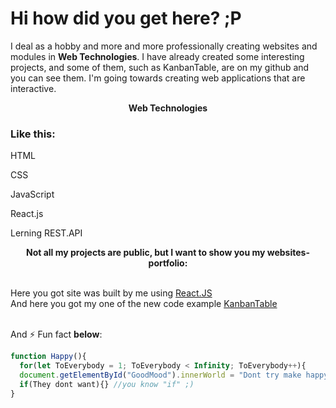 <h1 onmouseover="color();">Hi how did you get here? ;P</h1>
<p>I deal as a hobby and more and more professionally creating websites and modules in <b>Web Technologies</b>. I have already created some interesting projects, and some of them, such as KanbanTable, are on my github and you can see them. I'm going towards creating web applications that are interactive.</p>

<p align="center"><b>Web Technologies</b></p>

<p lign="center"><b ><h3>Like this:</h3></b></p>
<p lign="center">HTML</p>
<p lign="center">CSS</br></p>
<p lign="center">JavaScript</br></p>
<p lign="center">React.js </br></p>
<p lign="center">Lerning REST.API</br></p>


<p align="center"><b>Not all my projects are public, but I want to show you my websites-portfolio:</b></br></br></p>
Here you got site was built by me using <a href="https://matty8313.github.io/Portfolio/">React.JS</a></br>
And here you got my one of the new code example <a href="https://github.com/Matty8313/TableKanbanBetter/blob/main/ToDo.js">KanbanTable</a></br></br>

And ⚡ Fun fact <b>below</b>:
```javascript
function Happy(){
  for(let ToEverybody = 1; ToEverybody < Infinity; ToEverybody++){
  document.getElementById("GoodMood").innerWorld = "Dont try make happy EVERYBODY"}
  if(They dont want){} //you know "if" ;)
}
```

<!--
**Matty8313/Matty8313** is a ✨ _special_ ✨ repository because its `README.md` (this file) appears on your GitHub profile.

Here are some ideas to get you started:

- 🔭 I’m currently working on ...
- 🌱 I’m currently learning ...
- 👯 I’m looking to collaborate on ...
- 🤔 I’m looking for help with ...
- 💬 Ask me about ...
- 📫 How to reach me: ...
- 😄 Pronouns: ...
- ⚡ Fun fact: ...
-->
